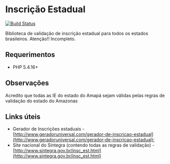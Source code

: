 # Inscrição Estadual


[![Build Status](https://travis-ci.org/Thiagocfn/InscricaoEstadual.svg?branch=master)](https://travis-ci.org/Thiagocfn/InscricaoEstadual)

Biblioteca de validação de inscrição estadual para todos os estados brasileiros.
Atenção!! Incompleto.

## Requerimentos

* PHP 5.4.16+

## Observações

Acredito que todas as IE do estado do Amapá sejam válidas pelas regras de validação 
do estado do Amazonas

## Links úteis
* Gerador de Inscrições estaduais - [http://www.geradoruniversal.com/gerador-de-inscricao-estadual](http://www.geradoruniversal.com/gerador-de-inscricao-estadual);
* Site nacional do Sintegra (contendo todas as regras de validação) - [http://www.sintegra.gov.br/insc_est.html](http://www.sintegra.gov.br/insc_est.html)